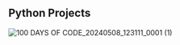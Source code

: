 ## Python Projects

![100 DAYS OF CODE_20240508_123111_0001 (1)](https://github.com/shondsouza/100-Days-of-Code-Python/assets/138319148/0ff0fe36-d6bf-4ea1-9db7-625997d70e10)
